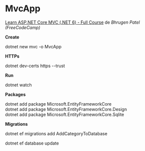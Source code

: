 # MvcApp

[Learn ASP.NET Core MVC (.NET 6) - Full Course](https://www.youtube.com/watch?v=hZ1DASYd9rk) de *Bhrugen Patel (FreeCodeCamp)*

**Create**

dotnet new mvc -o MvcApp

**HTTPs**

dotnet dev-certs https --trust

**Run**

dotnet watch

**Packages**

dotnet add package Microsoft.EntityFrameworkCore<br>
dotnet add package Microsoft.EntityFrameworkCore.Design<br>
dotnet add package Microsoft.EntityFrameworkCore.Sqlite

**Migrations**

dotnet ef migrations add AddCategoryToDatabase

dotnet ef database update